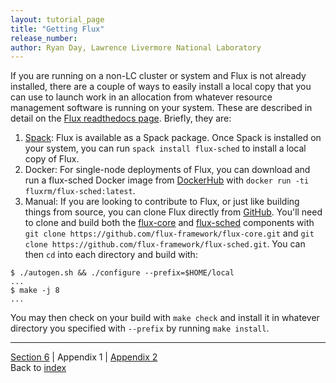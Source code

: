 ```yaml
---
layout: tutorial_page
title: "Getting Flux"
release_number:
author: Ryan Day, Lawrence Livermore National Laboratory
---
```


If you are running on a non-LC cluster or system and Flux is not already installed, there are a couple of ways to easily install a local copy that you can use to launch work in an allocation from whatever resource management software is running on your system. These are described in detail on the [Flux readthedocs page](https://flux-framework.readthedocs.io/en/latest/quickstart.html#building-the-code). Briefly, they are:
1. [Spack](https://github.com/spack/spack): Flux is available as a Spack package. Once Spack is installed on your system, you can run `spack install flux-sched` to install a local copy of Flux.
2. Docker: For single-node deployments of Flux, you can download and run a flux-sched Docker image from [DockerHub](https://hub.docker.com/u/fluxrm) with `docker run -ti fluxrm/flux-sched:latest`.
3. Manual: If you are looking to contribute to Flux, or just like building things from source, you can clone Flux directly from [GitHub](https://github.com/flux-framework/). You'll need to clone and build both the [flux-core](https://github.com/flux-framework/flux-core) and [flux-sched](https://github.com/flux-framework/flux-sched) components with `git clone https://github.com/flux-framework/flux-core.git` and `git clone https://github.com/flux-framework/flux-sched.git`. You can then `cd` into each directory and build with:
```
$ ./autogen.sh && ./configure --prefix=$HOME/local
...
$ make -j 8
...
```
You may then check on your build with `make check` and install it in whatever directory you specified with `--prefix` by running `make install`.

---
[Section 6](/flux/section6) | Appendix 1 | [Appendix 2](/flux/appendix2)  
Back to [index](/flux/index)
